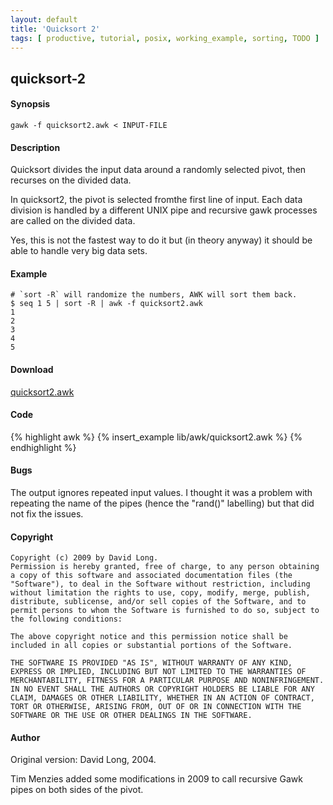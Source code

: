 ```yaml
---
layout: default
title: 'Quicksort 2'
tags: [ productive, tutorial, posix, working_example, sorting, TODO ]
---
```


## quicksort-2

#### Synopsis

    gawk -f quicksort2.awk < INPUT-FILE

#### Description

Quicksort divides the input data around a randomly selected pivot, then
recurses on the divided data.

In quicksort2, the pivot is selected fromthe first line of input.
Each data division is handled by a different UNIX pipe and recursive
gawk processes are called on the divided data.

Yes, this is not the fastest way to do it but (in theory anyway) it
should be able to handle very big data sets.

#### Example

    # `sort -R` will randomize the numbers, AWK will sort them back.
    $ seq 1 5 | sort -R | awk -f quicksort2.awk
    1
    2
    3
    4
    5

#### Download

[quicksort2.awk]({{site.baseurl}}/lib/awk/quicksort2.awk)

#### Code

{% highlight awk %}
{% insert_example lib/awk/quicksort2.awk %}
{% endhighlight %}

#### Bugs

The output ignores repeated input values. I thought it was a problem with
repeating the name of the pipes (hence the "rand()" labelling) but that did
not fix the issues.

#### Copyright

    Copyright (c) 2009 by David Long.
    Permission is hereby granted, free of charge, to any person obtaining
    a copy of this software and associated documentation files (the
    "Software"), to deal in the Software without restriction, including
    without limitation the rights to use, copy, modify, merge, publish,
    distribute, sublicense, and/or sell copies of the Software, and to
    permit persons to whom the Software is furnished to do so, subject to
    the following conditions:
    
    The above copyright notice and this permission notice shall be
    included in all copies or substantial portions of the Software.
    
    THE SOFTWARE IS PROVIDED "AS IS", WITHOUT WARRANTY OF ANY KIND,
    EXPRESS OR IMPLIED, INCLUDING BUT NOT LIMITED TO THE WARRANTIES OF
    MERCHANTABILITY, FITNESS FOR A PARTICULAR PURPOSE AND NONINFRINGEMENT.
    IN NO EVENT SHALL THE AUTHORS OR COPYRIGHT HOLDERS BE LIABLE FOR ANY
    CLAIM, DAMAGES OR OTHER LIABILITY, WHETHER IN AN ACTION OF CONTRACT,
    TORT OR OTHERWISE, ARISING FROM, OUT OF OR IN CONNECTION WITH THE
    SOFTWARE OR THE USE OR OTHER DEALINGS IN THE SOFTWARE.

#### Author

Original version: David Long, 2004.

Tim Menzies added some modifications in 2009 to call recursive Gawk pipes
on both sides of the pivot.
